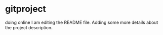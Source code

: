 # gitproject
doing online
I am editing the README file. Adding some more details about the project description.
